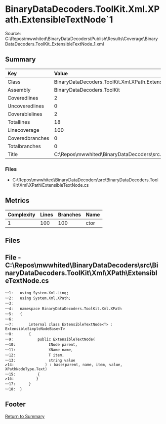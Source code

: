 ﻿
# BinaryDataDecoders.ToolKit.Xml.XPath.ExtensibleTextNode`1
Source: C:\Repos\mwwhited\BinaryDataDecoders\Publish\Results\Coverage\BinaryDataDecoders.ToolKit_ExtensibleTextNode_1.xml

## Summary

| Key                  | Value                                                            |
| :------------------- | :--------------------------------------------------------------- |
| Class                | BinaryDataDecoders.ToolKit.Xml.XPath.ExtensibleTextNode`1    | 
| Assembly             | BinaryDataDecoders.ToolKit                                   | 
| Coveredlines         | 2                                                            | 
| Uncoveredlines       | 0                                                            | 
| Coverablelines       | 2                                                            | 
| Totallines           | 18                                                           | 
| Linecoverage         | 100                                                          | 
| Coveredbranches      | 0                                                            | 
| Totalbranches        | 0                                                            | 
| Title                | C:\Repos\mwwhited\BinaryDataDecoders\src\..\src\BinaryDataDe | 

### Files
 * C:\Repos\mwwhited\BinaryDataDecoders\src\BinaryDataDecoders.ToolKit\Xml\XPath\ExtensibleTextNode.cs

## Metrics

| Complexity | Lines | Branches | Name                                          |
| :--------- | :---- | :------- | :-------------------------------------------- |
| 1          | 100   | 100      | ctor | 
## Files

## File - C:\Repos\mwwhited\BinaryDataDecoders\src\BinaryDataDecoders.ToolKit\Xml\XPath\ExtensibleTextNode.cs

```CSharp
〰1:   using System.Xml.Linq;
〰2:   using System.Xml.XPath;
〰3:   
〰4:   namespace BinaryDataDecoders.ToolKit.Xml.XPath
〰5:   {
〰6:   
〰7:       internal class ExtensibleTextNode<T> : ExtensibleSimpleNodeBase<T>
〰8:       {
〰9:           public ExtensibleTextNode(
〰10:               INode parent,
〰11:               XName name,
〰12:               T item,
〰13:               string value
✔14:              ) : base(parent, name, item, value, XPathNodeType.Text)
〰15:          {
✔16:          }
〰17:      }
〰18:  }

```
## Footer 
[Return to Summary](Summary.md)

